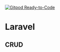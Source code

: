 [![Gitpod Ready-to-Code](https://res-1.cloudinary.com/crunchbase-production/image/upload/c_lpad,h_120,w_120,f_auto,b_white,q_auto:eco/ixtey7e7yyipdqysjgvr)](https://gitpod.io/#https://github.com/Parisotto/laravel) 

# Laravel
## CRUD
